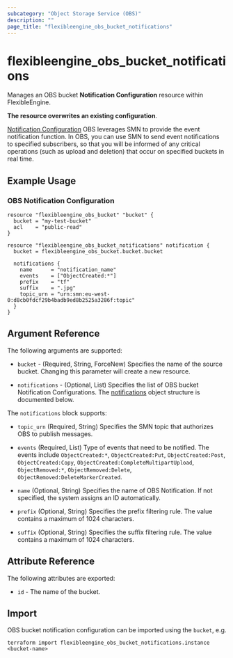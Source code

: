 ```yaml
---
subcategory: "Object Storage Service (OBS)"
description: ""
page_title: "flexibleengine_obs_bucket_notifications"
---
```


# flexibleengine_obs_bucket_notifications

Manages an OBS bucket **Notification Configuration** resource within FlexibleEngine.

**The resource overwrites an existing configuration**.

[Notification Configuration](https://docs.prod-cloud-ocb.orange-business.com/usermanual/obs/en-us_topic_0045853816.html)
OBS leverages SMN to provide the event notification function. In OBS, you can use SMN to send event notifications to
specified subscribers, so that you will be informed of any critical operations (such as upload and deletion)
that occur on specified buckets in real time.

## Example Usage

### OBS Notification Configuration

```hcl
resource "flexibleengine_obs_bucket" "bucket" {
  bucket = "my-test-bucket"
  acl    = "public-read"
}

resource "flexibleengine_obs_bucket_notifications" notification {
  bucket = flexibleengine_obs_bucket.bucket.bucket

  notifications {
    name      = "notification_name"
    events    = ["ObjectCreated:*"]
    prefix    = "tf"
    suffix    = ".jpg"
    topic_urn = "urn:smn:eu-west-0:d8cb0fdcf29b4badb9ed8b2525a3286f:topic"
  }
}
```

## Argument Reference

The following arguments are supported:

* `bucket` - (Required, String, ForceNew) Specifies the name of the source bucket.
  Changing this parameter will create a new resource.

* `notifications` - (Optional, List) Specifies the list of OBS bucket Notification Configurations. The
  [notifications](#obs_notifications) object structure is documented below.

<a name="obs_notifications"></a>
The `notifications` block supports:

* `topic_urn` (Required, String) Specifies the SMN topic that authorizes OBS to publish messages.

* `events` (Required, List) Type of events that need to be notified. The events include `ObjectCreated:*`,
  `ObjectCreated:Put`, `ObjectCreated:Post`, `ObjectCreated:Copy`, `ObjectCreated:CompleteMultipartUpload`,
  `ObjectRemoved:*`, `ObjectRemoved:Delete`, `ObjectRemoved:DeleteMarkerCreated`.

* `name` (Optional, String) Specifies the name of OBS Notification. If not specified, the system assigns an ID
  automatically.

* `prefix` (Optional, String) Specifies the prefix filtering rule. The value contains a maximum of 1024 characters.

* `suffix` (Optional, String) Specifies the suffix filtering rule. The value contains a maximum of 1024 characters.

## Attribute Reference

The following attributes are exported:

* `id` - The name of the bucket.

## Import

OBS bucket notification configuration can be imported using the `bucket`, e.g.

```shell
terraform import flexibleengine_obs_bucket_notifications.instance <bucket-name>
```
